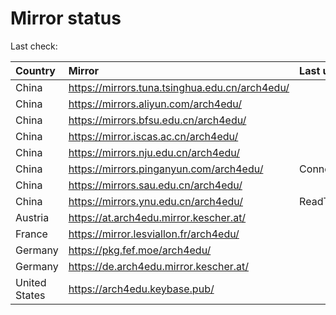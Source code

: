 <script src="./time.js"></script>
# Mirror status
Last check: <script type="text/javascript">localize(1671657439.7229095);</script>

|Country|Mirror|Last update|
|:------|:-----|:----------|
|China|https://mirrors.tuna.tsinghua.edu.cn/arch4edu/|<script type="text/javascript">localize(1671604467);</script>|
|China|https://mirrors.aliyun.com/arch4edu/|<script type="text/javascript">localize(1671604467);</script>|
|China|https://mirrors.bfsu.edu.cn/arch4edu/|<script type="text/javascript">localize(1671604467);</script>|
|China|https://mirror.iscas.ac.cn/arch4edu/|<script type="text/javascript">localize(1671647673);</script>|
|China|https://mirrors.nju.edu.cn/arch4edu/|<script type="text/javascript">localize(1671604467);</script>|
|China|https://mirrors.pinganyun.com/arch4edu/|ConnectTimeout|
|China|https://mirrors.sau.edu.cn/arch4edu/|<script type="text/javascript">localize(1671258899);</script>|
|China|https://mirrors.ynu.edu.cn/arch4edu/|ReadTimeout|
|Austria|https://at.arch4edu.mirror.kescher.at/|<script type="text/javascript">localize(1671604467);</script>|
|France|https://mirror.lesviallon.fr/arch4edu/|<script type="text/javascript">localize(1671604467);</script>|
|Germany|https://pkg.fef.moe/arch4edu/|<script type="text/javascript">localize(1671604467);</script>|
|Germany|https://de.arch4edu.mirror.kescher.at/|<script type="text/javascript">localize(1671604467);</script>|
|United States|https://arch4edu.keybase.pub/|<script type="text/javascript">localize(1671604467);</script>|

<script src="./tablefilter/tablefilter.js"></script>
<script src="./table.js"></script>